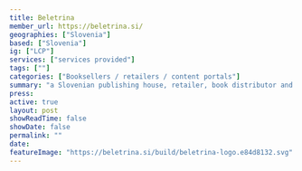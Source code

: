 ```yaml
---
title: Beletrina
member_url: https://beletrina.si/
geographies: ["Slovenia"]
based: ["Slovenia"]
ig: ["LCP"] 
services: ["services provided"] 
tags: [""]
categories: ["Booksellers / retailers / content portals"] 
summary: "a Slovenian publishing house, retailer, book distributor and technical service provider."
press:
active: true
layout: post
showReadTime: false
showDate: false
permalink: ""
date: 
featureImage: "https://beletrina.si/build/beletrina-logo.e84d8132.svg"
---
```

